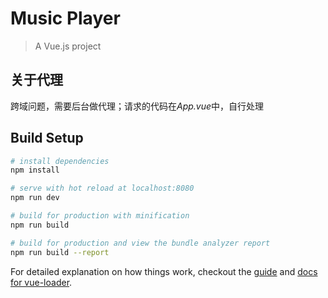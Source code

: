 # Music Player

> A Vue.js project

## 关于代理

跨域问题，需要后台做代理；请求的代码在*App.vue*中，自行处理

## Build Setup

``` bash
# install dependencies
npm install

# serve with hot reload at localhost:8080
npm run dev

# build for production with minification
npm run build

# build for production and view the bundle analyzer report
npm run build --report
```

For detailed explanation on how things work, checkout the [guide](http://vuejs-templates.github.io/webpack/) and [docs for vue-loader](http://vuejs.github.io/vue-loader).
